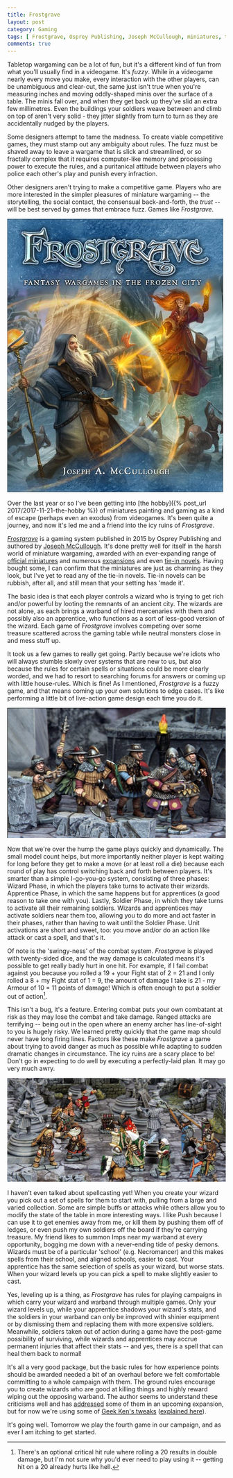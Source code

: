 ```yaml
---
title: Frostgrave
layout: post
category: Gaming
tags: [ Frostgrave, Osprey Publishing, Joseph McCullough, miniatures, tabletop games ]
comments: true
---
```


Tabletop wargaming can be a lot of fun, but it's a different kind of fun from what you'll usually find in a videogame. It's *fuzzy*. While in a videogame nearly every move you make, every interaction with the other players, can be unambiguous and clear-cut, the same just isn't true when you're measuring inches and moving oddly-shaped minis over the surface of a table. The minis fall over, and when they get back up they've slid an extra few millimetres. Even the buildings your soldiers weave between and climb on top of aren't very solid - they jitter slightly from turn to turn as they are accidentally nudged by the players. 

Some designers attempt to tame the madness. To create viable competitive games, they must stamp out any ambiguity about rules. The fuzz must be shaved away to leave a wargame that is slick and streamlined, or so fractally complex that it requires computer-like memory and processing power to execute the rules, and a puritanical attitude between players who police each other's play and punish every infraction.

Other designers aren't trying to make a competitive game. Players who are more interested in the simpler pleasures of miniature wargaming -- the storytelling, the social contact, the consensual back-and-forth, the *trust* -- will be best served by games that embrace fuzz. Games like *Frostgrave*.

![](/images/frostgrave/book-cover.jpg)

<!--more-->

Over the last year or so I've been getting into [the hobby]({% post_url 2017/2017-11-21-the-hobby %}) of miniatures painting and gaming as a kind of escape (perhaps even an exodus) from videogames. It's been quite a journey, and now it's led me and a friend into the icy ruins of *Frostgrave*.

[*Frostgrave*](https://ospreypublishing.com/frostgrave) is a gaming system published in 2015 by Osprey Publishing and authored by [Joseph McCullough](http://therenaissancetroll.blogspot.co.uk/). It's done pretty well for itself in the harsh world of miniature wargaming, awarded with an ever-expanding range of [official miniatures](http://www.northstarfigures.com/list.php?man=195&page=1) and numerous [expansions](https://ospreypublishing.com/frostgrave-ulterior-motives) and even [tie-in novels](https://ospreypublishing.com/frostgrave-second-chances). Having bought some, I can confirm that the miniatures are just as charming as they look, but I've yet to read any of the tie-in novels. Tie-in novels can be rubbish, after all, and still mean that your setting has 'made it'.

The basic idea is that each player controls a wizard who is trying to get rich and/or powerful by looting the remnants of an ancient city. The wizards are not alone, as each brings a warband of hired mercenaries with them and possibly also an apprentice, who functions as a sort of less-good version of the wizard. Each game of *Frostgrave* involves competing over some treasure scattered across the gaming table while neutral monsters close in and mess stuff up.

It took us a few games to really get going. Partly because we're idiots who will always stumble slowly over systems that are new to us, but also because the rules for certain spells or situations could be more clearly worded, and we had to resort to searching forums for answers or coming up with little house-rules. Which is fine! As I mentioned, *Frostgrave* is a fuzzy game, and that means coming up your own solutions to edge cases. It's like performing a little bit of live-action game design each time you do it.

![](/images/frostgrave/soldiers.jpg)

Now that we're over the hump the game plays quickly and dynamically. The small model count helps, but more importantly neither player is kept waiting for long before they get to make a move (or at least roll a die) because each round of play has control switching back and forth between players. It's smarter than a simple I-go-you-go system, consisting of three phases: Wizard Phase, in which the players take turns to activate their wizards. Apprentice Phase, in which the same happens but for apprentices (a good reason to take one with you). Lastly, Soldier Phase, in which they take turns to activate all their remaining soldiers. Wizards and apprentices may activate soldiers near them too, allowing you to do more and act faster in their phases, rather than having to wait until the Soldier Phase. Unit activations are short and sweet, too: you move and/or do an action like attack or cast a spell, and that's it.

Of note is the 'swingy-ness' of the combat system. *Frostgrave* is played with twenty-sided dice, and the way damage is calculated means it's possible to get really badly hurt in one hit. For example, if I fail combat against you because you rolled a 19 + your Fight stat of 2 = 21 and I only rolled a 8 + my Fight stat of 1 = 9, the amount of damage I take is 21 - my Armour of 10 = 11 points of damage! Which is often enough to put a soldier out of action[^1]. 

This isn't a bug, it's a feature. Entering combat puts your own combatant at risk as they may lose the combat and take damage. Ranged attacks are terrifying -- being out in the open where an enemy archer has line-of-sight to you is hugely risky. We learned pretty quickly that the game map should never have long firing lines. Factors like these make *Frostgrave* a game about trying to avoid danger as much as possible while adapting to sudden dramatic changes in circumstance. The icy ruins are a scary place to be! Don't go in expecting to do well by executing a perfectly-laid plan. It may go very much awry.

![](/images/frostgrave/fight.jpg)

I haven't even talked about spellcasting yet! When you create your wizard you pick out a set of spells for them to start with, pulling from a large and varied collection. Some are simple buffs or attacks while others allow you to modify the state of the table in more interesting ways. I like Push because I can use it to get enemies away from me, or kill them by pushing them off of ledges, or even push my own soldiers off the board if they're carrying treasure. My friend likes to summon Imps near my warband at every opportunity, bogging me down with a never-ending tide of pesky demons. Wizards must be of a particular 'school' (e.g. Necromancer) and this makes spells from their school, and aligned schools, easier to cast. Your apprentice has the same selection of spells as your wizard, but worse stats. When your wizard levels up you can pick a spell to make slightly easier to cast.

Yes, leveling up is a thing, as *Frostgrave* has rules for playing campaigns in which carry your wizard and warband through multiple games. Only your wizard levels up, while your apprentice shadows your wizard's stats, and the soldiers in your warband can only be improved with shinier equipment or by dismissing them and replacing them with more expensive soldiers. Meanwhile, soldiers taken out of action during a game have the post-game possibility of surviving, while wizards and apprentices may accrue permanent injuries that affect their stats -- and yes, there is a spell that can heal them back to normal!

It's all a very good package, but the basic rules for how experience points should be awarded needed a bit of an overhaul before we felt comfortable committing to a whole campaign with them. The ground rules encourage you to create wizards who are good at killing things and highly reward wiping out the opposing warband. The author seems to understand these criticisms well and has [addressed](http://therenaissancetroll.blogspot.co.uk/2018/05/maze-of-malcor-experience-points-table.html) some of them in an upcoming expansion, but for now we're using some of [Geek Ken's tweaks](https://drive.google.com/file/d/0B_VXGwQiKFTKdUhXNHY0V3dyMXc/view) ([explained here](https://geekken.wordpress.com/2015/11/23/tweaking-frostgrave-campaign-rules/)).

It's going well. Tomorrow we play the fourth game in our campaign, and as ever I am itching to get started.

[^1]: There's an optional critical hit rule where rolling a 20 results in double damage, but I'm not sure why you'd ever need to play using it -- getting hit on a 20 already hurts like hell.
